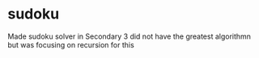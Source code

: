 # sudoku
Made sudoku solver in Secondary 3
did not have the greatest algorithmn but was focusing on recursion for this
